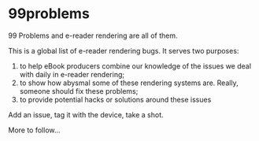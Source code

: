 99problems
==========

99 Problems and e-reader rendering are all of them.

This is a global list of e-reader rendering bugs. It serves two purposes:

1. to help eBook producers combine our knowledge of the issues we deal with daily in e-reader rendering;
2. to show how abysmal some of these rendering systems are. Really, someone should fix these problems;
3. to provide potential hacks or solutions around these issues


Add an issue, tag it with the device, take a shot.

More to follow...
